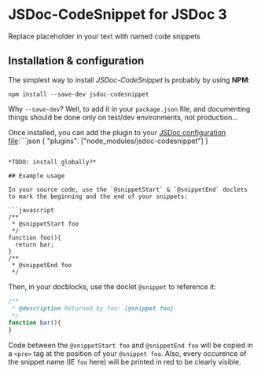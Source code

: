 # JSDoc-CodeSnippet for JSDoc 3

Replace placeholder in your text with named code snippets

## Installation & configuration

The simplest way to install *JSDoc-CodeSnippet* is probably by using **NPM**:
```shell
npm install --save-dev jsdoc-codesnippet
```
Why `--save-dev`? Well, to add it in your `package.json` file, and documenting things should be done only on test/dev environments, not production...


Once installed, you can add the plugin to your [JSDoc configuration file](http://usejsdoc.org/about-configuring-jsdoc.html):```json
{
    "plugins": ["node_modules/jsdoc-codesnippet"]
}
```

*TODO: install globally?*

## Example usage

In your source code, use the `@snippetStart` & `@snippetEnd` doclets to mark the beginning and the end of your snippets:

```javascript
/**
 * @snippetStart foo
 */
function foo(){
  return bar;
}
/**
 * @snippetEnd foo
 */
```
Then, in your docblocks, use the doclet `@snippet` to reference it:
```javascript
/**
 * @description Returned by foo: {@snippet foo}
 */
function bar(){
}
```
Code between the `@snippetStart foo` and `@snippetEnd foo` will be copied in a `<pre>` tag at the position of your `@snippet foo`. Also, every occurence of the snippet name (IE `foo` here) will be printed in red to be clearly visible.
